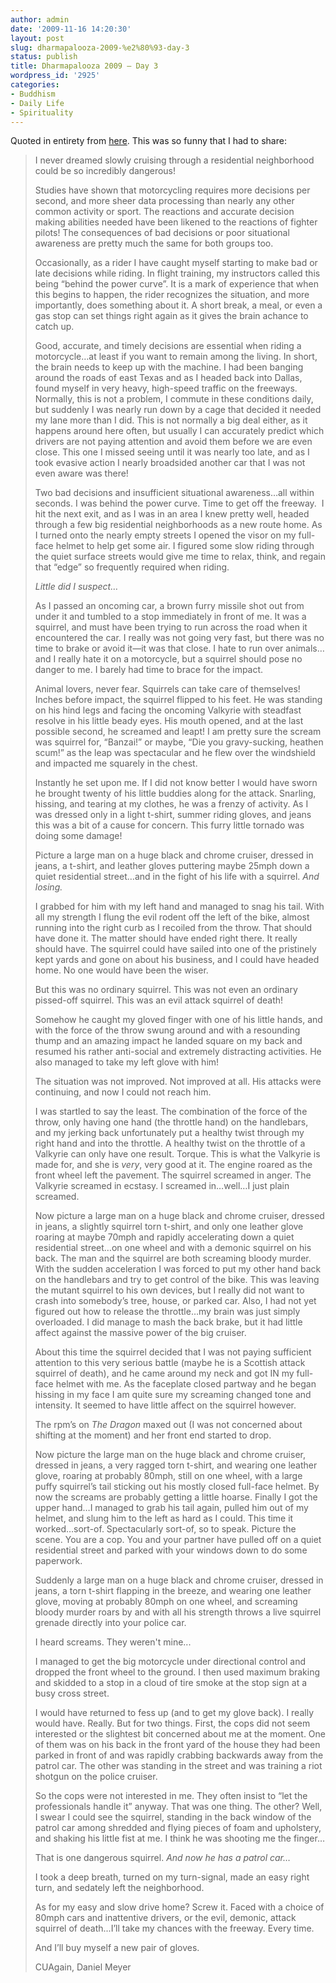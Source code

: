 ```yaml
--- 
author: admin
date: '2009-11-16 14:20:30'
layout: post
slug: dharmapalooza-2009-%e2%80%93-day-3
status: publish
title: Dharmapalooza 2009 – Day 3
wordpress_id: '2925'
categories:
- Buddhism
- Daily Life
- Spirituality
---
```

Quoted in entirety from <a href="http://cuagain.manilasites.com/discuss/msgReader%24287?mode=day">here</a>. This was so funny that I had to share:

<blockquote>I never dreamed slowly cruising through a residential neighborhood could be so incredibly dangerous!

Studies have shown that motorcycling requires more decisions per second, and more sheer data processing than nearly any other common activity or sport. The reactions and accurate decision making abilities needed have been likened to the reactions of fighter pilots! The consequences of bad decisions or poor situational awareness are pretty much the same for both groups too.
<p>Occasionally, as a rider I have caught myself starting to make bad or late decisions while riding. In flight training, my instructors called this being “behind the power curve”. It is a mark of experience that when this begins to happen, the rider recognizes the situation, and more importantly, does something about it. A short break, a meal, or even a gas stop can set things right again as it gives the brain achance to catch up. 
</p> <p>Good, accurate, and timely decisions are essential when riding a motorcycle…at least if you want to remain among the living. In short,
the brain needs to keep up with the machine. I had been banging around the roads of east Texas and as I headed back into Dallas, found myself in very heavy, high-speed traffic on the freeways. Normally, this is not a problem, I commute in these conditions daily, but suddenly I was nearly run down by a cage that decided it needed my lane more than I did. This is not normally a big deal either, as it happens around here often, but usually I can accurately predict which drivers are not paying attention and avoid them before we are even close. This one I missed seeing until it was nearly too late, and as I took evasive action I nearly broadsided another car that I was not even aware was there!
</p> <p>Two bad decisions and insufficient situational awareness…all within seconds. I was behind the power curve. Time to get off the freeway.&nbsp; I hit the next exit, and as I was in an area I knew pretty well, headed through a few big residential neighborhoods as a new route home. As I turned onto the nearly empty streets I opened the visor on my full-face helmet to help get some air. I figured some slow riding through the quiet surface streets would give me time to relax, think, and regain that “edge” so frequently required when riding.
</p> <p><i>Little did I suspect…
</i></p> <p>As I passed an oncoming car, a brown furry missile shot out from under it and tumbled to a stop immediately in front of me. It was a squirrel, and must have been trying to run across the road when it encountered the car. I really was not going very fast, but there was no time to brake or avoid it—it was that close. I hate to run over animals…and I really hate it on a motorcycle, but a squirrel should pose no danger to me. I barely had time to brace for the impact.
</p> <p>Animal lovers, never fear. Squirrels can take care of themselves! Inches before impact, the squirrel flipped to his feet. He was standing on his hind legs and facing the oncoming Valkyrie with steadfast resolve in his little beady eyes. His mouth opened, and at the last possible second, he screamed and leapt! I am pretty sure the scream was squirrel for, “Banzai!” or maybe, “Die you gravy-sucking, heathen scum!” as the leap was spectacular and he flew over the windshield and impacted me squarely in the chest.
</p> <p>Instantly he set upon me. If I did not know better I would have sworn he brought twenty of his little buddies along for the attack. Snarling, hissing, and tearing at my clothes, he was a frenzy of activity. As I was dressed only in a light t-shirt, summer riding gloves, and jeans this was a bit of a cause for concern. This furry little tornado was doing some damage! 
</p> <p>Picture a large man on a huge black and chrome cruiser, dressed in jeans, a t-shirt, and leather gloves puttering maybe 25mph down a quiet residential street…and in the fight of his life with a squirrel. <i>And losing.
</i></p> <p>I grabbed for him with my left hand and managed to snag his tail. With all my strength I flung the evil rodent off the left of the bike, almost running into the right curb as I recoiled from the throw. That should have done it. The matter should have ended right there. It really should have. The squirrel could have sailed into one of the pristinely kept yards and gone on about his business, and I could have headed home. No one would have been the wiser.
</p>  <p>But this was no ordinary squirrel. This was not even an ordinary pissed-off squirrel. This was an evil attack squirrel of death!
</p> <p>Somehow he caught my gloved finger with one of his little hands, and with the force of the throw swung around and with a resounding thump and an amazing impact he landed square on my back and resumed his rather anti-social and extremely distracting activities. He also managed to take my left glove with him! 
</p> <p>The situation was not improved. Not improved at all. His attacks were continuing, and now I could not reach him. 
</p> <p>I was startled to say the least. The combination of the force of the throw, only having one hand (the throttle hand) on the handlebars, and my jerking back unfortunately put a healthy twist through my right hand and into the throttle. A healthy twist on the throttle of a Valkyrie can only have one result. Torque. This is what the Valkyrie is made for, and she is <i>very</i>, very good at it. The engine roared as the front wheel left the pavement. The squirrel screamed in anger. The Valkyrie screamed in ecstasy. I screamed in…well…I just plain screamed. 
</p> <p>Now picture a large man on a huge black and chrome cruiser, dressed in jeans, a slightly squirrel torn t-shirt, and only one leather glove roaring at maybe 70mph and rapidly accelerating down a quiet residential street…on one wheel and with a demonic squirrel on his back. The man and the squirrel are both screaming bloody murder. With the sudden acceleration I was forced to put my other hand back on the handlebars and try to get control of the bike. This was leaving the mutant squirrel to his own devices, but I really did not want to crash into somebody’s tree, house, or parked car. Also, I had not yet figured out how to release the throttle…my brain was just simply overloaded. I did manage to mash the back brake, but it had little affect against the massive power of the big cruiser.
</p>   <p>About this time the squirrel decided that I was not paying sufficient attention to this very serious battle (maybe he is a Scottish attack squirrel of death), and he came around my neck and got IN my full-face helmet with me. As the faceplate closed partway and he began hissing in my face I am quite sure my screaming changed tone and intensity. It seemed to have little affect on the squirrel however. 
</p>  <p>The rpm’s on <i>The Dragon</i> maxed out (I was not concerned about shifting at the moment) and her front end started to drop. 
</p> <p>Now picture the large man on the huge black and chrome cruiser, dressed in jeans, a very ragged torn t-shirt, and wearing one leather glove, roaring at probably 80mph, still on one wheel, with a large puffy squirrel’s tail sticking out his mostly closed full-face helmet. By now the screams are probably getting a little hoarse. Finally I got the upper hand…I managed to grab his tail again, pulled him out of my helmet, and slung him to the left as hard as I could. This time it worked…sort-of. Spectacularly sort-of, so to speak. Picture the scene. You are a cop. You and your partner have pulled off on a quiet residential street and parked with your windows down to do some paperwork.
</p> <p>Suddenly a large man on a huge black and chrome cruiser, dressed in jeans, a torn t-shirt flapping in the breeze, and wearing one leather glove, moving at probably 80mph on one wheel, and screaming bloody murder roars by and with all his strength throws a live squirrel grenade directly into your police car.
</p> <p>I heard screams. They weren&apos;t mine...
</p> <p>I managed to get the big motorcycle under directional control and dropped the front wheel to the ground. I then used maximum braking and skidded to a stop in a cloud of tire smoke at the stop sign at a busy cross street.
</p> <p>I would have returned to fess up (and to get my glove back). I really would have. Really. But for two things. First, the cops did not seem interested or the slightest bit concerned about me at the moment. One of them was on his back in the front yard of the house they had been parked in front of and was rapidly crabbing backwards away from the patrol car. The other was standing in the street and was training a riot shotgun on the police cruiser. 
</p> <p>So the cops were not interested in me. They often insist to “let the professionals handle it” anyway. That was one thing. The other? Well, I swear I could see the squirrel, standing in the back window of the patrol car among shredded and flying pieces of foam and upholstery, and shaking his little fist at me. I think he was shooting me the finger…
</p> <p>That is one dangerous squirrel. <i>And now he has a patrol car…
</i></p> <p>I took a deep breath, turned on my turn-signal, made an easy right turn, and sedately left the neighborhood. 
</p> <p>As for my easy and slow drive home? Screw it. Faced with a choice of 80mph cars and inattentive drivers, or the evil, demonic, attack squirrel of death...I’ll take my chances with the freeway. Every time. 
</p> <p>And I’ll buy myself a new pair of gloves.
</p> <p>CUAgain,
Daniel Meyer</p></blockquote>
